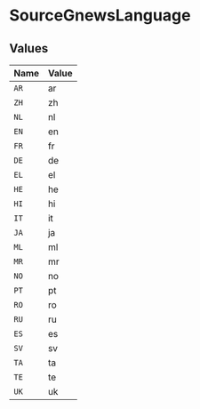 # SourceGnewsLanguage


## Values

| Name  | Value |
| ----- | ----- |
| `AR`  | ar    |
| `ZH`  | zh    |
| `NL`  | nl    |
| `EN`  | en    |
| `FR`  | fr    |
| `DE`  | de    |
| `EL`  | el    |
| `HE`  | he    |
| `HI`  | hi    |
| `IT`  | it    |
| `JA`  | ja    |
| `ML`  | ml    |
| `MR`  | mr    |
| `NO`  | no    |
| `PT`  | pt    |
| `RO`  | ro    |
| `RU`  | ru    |
| `ES`  | es    |
| `SV`  | sv    |
| `TA`  | ta    |
| `TE`  | te    |
| `UK`  | uk    |